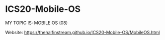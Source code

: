 # ICS20-Mobile-OS
MY TOPIC IS: MOBILE OS (08)

Website: https://thehalfinstream.github.io/ICS20-Mobile-OS/MobileOS.html
